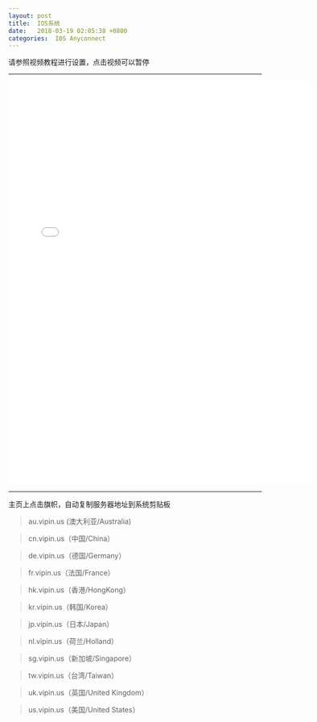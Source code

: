 ```yaml
---
layout: post
title:  IOS系统
date:   2018-03-19 02:05:38 +0800
categories:  IOS Anyconnect
---
```


请参照视频教程进行设置，点击视频可以暂停

****
<iframe width="600" height="800" src="/files/Ios.mp4" frameborder="0" allow="autoplay; encrypted-media" allowfullscreen></iframe>

****

主页上点击旗帜，自动复制服务器地址到系统剪贴板

>au.vipin.us (澳大利亚/Australia)

>cn.vipin.us（中国/China）

>de.vipin.us（德国/Germany）

>fr.vipin.us（法国/France）

>hk.vipin.us（香港/HongKong）

>kr.vipin.us（韩国/Korea）

>jp.vipin.us（日本/Japan）

>nl.vipin.us（荷兰/Holland）

>sg.vipin.us（新加坡/Singapore）

>tw.vipin.us（台湾/Taiwan）

>uk.vipin.us（英国/United Kingdom）

>us.vipin.us（美国/United States）
